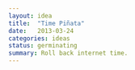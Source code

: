```yaml
---
layout: idea
title:  "Time Piñata"
date:   2013-03-24
categories: ideas
status: germinating
summary: Roll back internet time.
---
```

